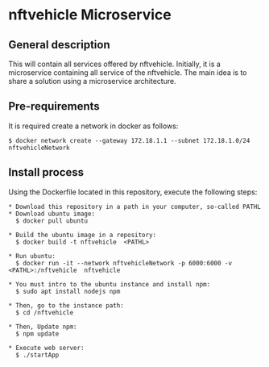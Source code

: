 # nftvehicle Microservice
## General description
  This will contain all services offered by nftvehicle. Initially, it is a microservice containing all service of the nftvehicle. The main idea is to share a solution using a microservice architecture.

## Pre-requirements
  It is required create a network in docker as follows:

    $ docker network create --gateway 172.18.1.1 --subnet 172.18.1.0/24 nftvehicleNetwork
 
## Install process
  Using the Dockerfile located in this repository, execute the following steps:

    * Download this repository in a path in your computer, so-called PATHL
    * Download ubuntu image:
      $ docker pull ubuntu
    
    * Build the ubuntu image in a repository:
      $ docker build -t nftvehicle  <PATHL>

    * Run ubuntu: 
      $ docker run -it --network nftvehicleNetwork -p 6000:6000 -v <PATHL>:/nftvehicle  nftvehicle

    * You must intro to the ubuntu instance and install npm:
      $ sudo apt install nodejs npm
    
    * Then, go to the instance path:
      $ cd /nftvehicle

    * Then, Update npm:
      $ npm update
    
    * Execute web server:
      $ ./startApp
